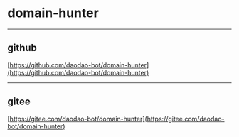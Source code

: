 # domain-hunter

---

## github

[https://github.com/daodao-bot/domain-hunter](https://github.com/daodao-bot/domain-hunter)

---

## gitee

[https://gitee.com/daodao-bot/domain-hunter](https://gitee.com/daodao-bot/domain-hunter)
